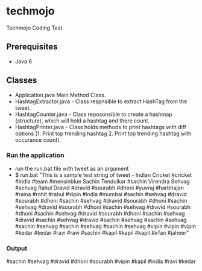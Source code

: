 # techmojo
Techmojo Coding Test

## Prerequisites
* Java 8

## Classes
* Application.java Main Method Class.
* HashtagExtractor.java - Class respnsible to extract HashTag from the tweet.
* HashtagCounter.java - Class reposonsible to create a hashmap (structure), which will hold a hashtag and there count.
* HashtagPrinter.java - Class holds methods to print hashtags with diff options (1. Print top trending hashtag 2. Print top trending hashtag with occurance count).

### Run the application
* run the run.bat file with tweet as an argument 
* $ run.bat "This is a sample test string of tweet - Indian Cricket #cricket #india #team #mensinblue Sachin Tendulkar #sachin Virendra Sehvag #sehvag Rahul Dravid #dravid #sourabh #dhoni #yuvraj #harbhajan #raina #rohit #rahul #vipin #india #mumbai #sachin #sehvag #dravid #sourabh #dhoni  #sachin #sehvag #dravid #sourabh #dhoni  #sachin #sehvag #dravid #sourabh #dhoni  #sachin #sehvag #dravid #sourabh #dhoni  #sachin #sehvag #dravid #sourabh #dhoni #sachin #sehvag #dravid #sachin #sehvag #dravid #sachin #sehvag #sachin #sehvag #sachin #sehvag #sachin #sehvag #sachin #sehvag #vipin #vipin #vipin #kedar #kedar #ravi #ravi #sachin #kapil #kapil #kapil #irfan #jaheer"

### Output
#sachin
#sehvag
#dravid
#dhoni
#sourabh
#vipin
#kapil
#india
#ravi
#kedar
